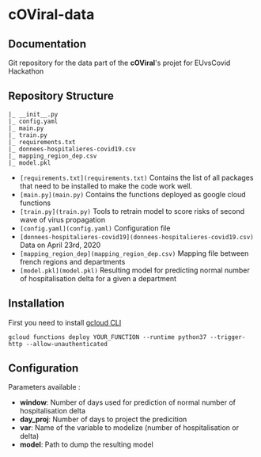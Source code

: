 # cOViral-data


## Documentation <a name="documentation"></a>

Git repository for the data part of the **cOViral**'s projet for EUvsCovid Hackathon


## Repository Structure <a name="repository-structure"></a>

```
|_ __init__.py
|_ config.yaml
|_ main.py
|_ train.py
|_ requirements.txt
|_ donnees-hospitalieres-covid19.csv
|_ mapping_region_dep.csv
|_ model.pkl
```

- ```[requirements.txt](requirements.txt)``` Contains the list of all packages that need to be installed to make the code work well. <br/>
- ```[main.py](main.py)``` Contains the functions deployed as google cloud functions <br/>
- ```[train.py](train.py)``` Tools to retrain model to score risks of second wave of virus propagation <br/>
- ```[config.yaml](config.yaml)``` Configuration file <br/>
- ```[donnees-hospitalieres-covid19](donnees-hospitalieres-covid19.csv)``` Data on April 23rd, 2020 <br/>
- ```[mapping_region_dep](mapping_region_dep.csv)``` Mapping file between french regions and departments <br/>
- ```[model.pkl](model.pkl)``` Resulting model for predicting normal number of hospitalisation delta for a given a department <br/>


## Installation <a name="installation"></a>

First you need to install [gcloud CLI](https://cloud.google.com/sdk/docs)

```shell
gcloud functions deploy YOUR_FUNCTION --runtime python37 --trigger-http --allow-unauthenticated
```



## Configuration <a name="config"></a>

Parameters available :
- **window**: Number of days used for prediction of normal number of hospitalisation delta
- **day_proj**: Number of days to project the predicition
- **var**: Name of the variable to modelize (number of hospitalisation or delta)
- **model**: Path to dump the resulting model

